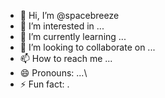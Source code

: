 - 👋 Hi, I’m @spacebreeze
- 👀 I’m interested in ...
- 🌱 I’m currently learning ...
- 💞️ I’m looking to collaborate on ...
- 📫 How to reach me ...
- 😄 Pronouns: ...\
- ⚡ Fun fact: . 
 
<!---
spacebreeze/spacebreeze is a ✨ special ✨ repository because its `README.md` (this file) appears on your GitHub profile.
You can click the Preview link to take a look at your changes. 
--->     
               
       
